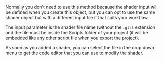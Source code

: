 Normally you don't need to use this method because the shader input will be defined when you create this object, but you can opt to use the same shader object but with a different input file if that suits your workflow.

The input parameter is the shader file name (without the `.glsl` extension and the file must be inside the Scripts folder of your project (it will be embedded like any other script file when you export the project).

As soon as you added a shader, you can select the file in the drop down menu to get the code editor that you can use to modify the shader.